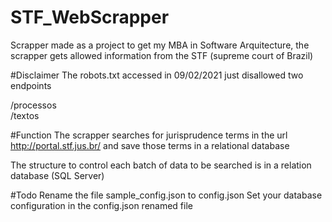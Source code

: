 # STF_WebScrapper
Scrapper made as a project to get my MBA in Software Arquitecture, the scrapper gets allowed information from the STF (supreme court of Brazil)

#Disclaimer
The robots.txt accessed in 09/02/2021 just disallowed two endpoints

/processos <br>
/textos

#Function
The scrapper searches for jurisprudence terms in the url http://portal.stf.jus.br/
and save those terms in a relational database

The structure to control each batch of data to be searched is in a relation database (SQL Server)

#Todo
Rename the file sample_config.json to config.json
Set your database configuration in the config.json renamed file



